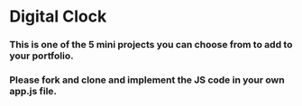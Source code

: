 # Digital Clock

### This is one of the 5 mini projects you can choose from to add to your portfolio. 
### Please fork and clone and implement the JS code in your own app.js file. 



